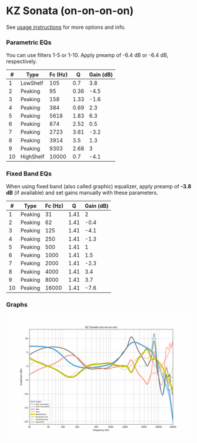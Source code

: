 # KZ Sonata (on-on-on-on)
See [usage instructions](https://github.com/jaakkopasanen/AutoEq#usage) for more options and info.

### Parametric EQs
You can use filters 1-5 or 1-10. Apply preamp of -6.4 dB or -6.4 dB, respectively.

|   # | Type      |   Fc (Hz) |    Q |   Gain (dB) |
|-----|-----------|-----------|------|-------------|
|   1 | LowShelf  |       105 | 0.7  |         3.8 |
|   2 | Peaking   |        95 | 0.36 |        -4.5 |
|   3 | Peaking   |       158 | 1.33 |        -1.6 |
|   4 | Peaking   |       384 | 0.69 |         2.3 |
|   5 | Peaking   |      5618 | 1.83 |         6.3 |
|   6 | Peaking   |       874 | 2.52 |         0.5 |
|   7 | Peaking   |      2723 | 3.61 |        -3.2 |
|   8 | Peaking   |      3914 | 3.5  |         1.3 |
|   9 | Peaking   |      9303 | 2.68 |         3   |
|  10 | HighShelf |     10000 | 0.7  |        -4.1 |

### Fixed Band EQs
When using fixed band (also called graphic) equalizer, apply preamp of **-3.8 dB** (if available) and set gains manually with these parameters.

|   # | Type    |   Fc (Hz) |    Q |   Gain (dB) |
|-----|---------|-----------|------|-------------|
|   1 | Peaking |        31 | 1.41 |         2   |
|   2 | Peaking |        62 | 1.41 |        -0.4 |
|   3 | Peaking |       125 | 1.41 |        -4.1 |
|   4 | Peaking |       250 | 1.41 |        -1.3 |
|   5 | Peaking |       500 | 1.41 |         1   |
|   6 | Peaking |      1000 | 1.41 |         1.5 |
|   7 | Peaking |      2000 | 1.41 |        -2.3 |
|   8 | Peaking |      4000 | 1.41 |         3.4 |
|   9 | Peaking |      8000 | 1.41 |         3.7 |
|  10 | Peaking |     16000 | 1.41 |        -7.6 |

### Graphs
![](./KZ%20Sonata%20(on-on-on-on).png)
